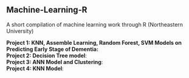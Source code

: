 ## Machine-Learning-R
A short compilation of machine learning work through R (Northeastern University)

**Project 1: KNN, Assemble Learning, Random Forest, SVM Models on Predicting Early Stage of Dementia:** <br>
**Project 2: Decision Tree model**: <br>
**Project 3: ANN Model and Clustering**: <br>
**Project 4: KNN Model**: <br>
